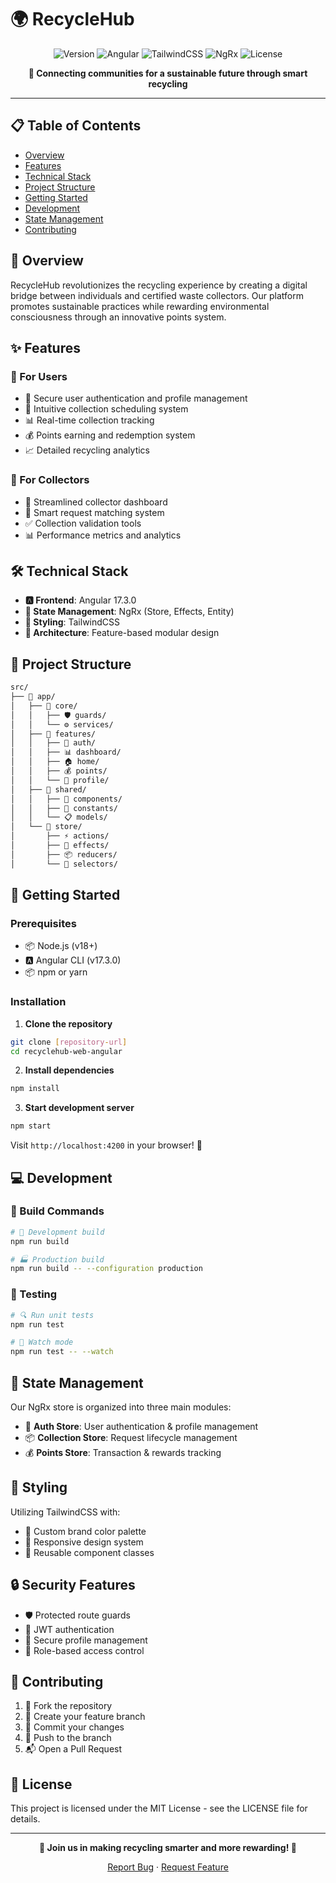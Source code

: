 # 🌍 RecycleHub

<div align="center">

![Version](https://img.shields.io/badge/version-1.0.0-blue.svg?style=for-the-badge)
![Angular](https://img.shields.io/badge/Angular-17.3.0-red.svg?style=for-the-badge&logo=angular)
![TailwindCSS](https://img.shields.io/badge/TailwindCSS-3.4.17-38B2AC.svg?style=for-the-badge&logo=tailwind-css)
![NgRx](https://img.shields.io/badge/NgRx-17.2.0-BA2BD2.svg?style=for-the-badge&logo=redux)
![License](https://img.shields.io/badge/license-MIT-green.svg?style=for-the-badge)

</div>

<p align="center">
  <strong>🌱 Connecting communities for a sustainable future through smart recycling</strong>
</p>

---

## 📋 Table of Contents

- [Overview](#-overview)
- [Features](#-features)
- [Technical Stack](#-technical-stack)
- [Project Structure](#-project-structure)
- [Getting Started](#-getting-started)
- [Development](#-development)
- [State Management](#-state-management)
- [Contributing](#-contributing)

## 🌟 Overview

RecycleHub revolutionizes the recycling experience by creating a digital bridge between individuals and certified waste collectors. Our platform promotes sustainable practices while rewarding environmental consciousness through an innovative points system.

## ✨ Features

### 👤 For Users

- 🔐 Secure user authentication and profile management
- 📅 Intuitive collection scheduling system
- 📊 Real-time collection tracking
- 💰 Points earning and redemption system
- 📈 Detailed recycling analytics

### 🚛 For Collectors

- 📱 Streamlined collector dashboard
- 🎯 Smart request matching system
- ✅ Collection validation tools
- 📊 Performance metrics and analytics

## 🛠 Technical Stack

- **🅰️ Frontend**: Angular 17.3.0
- **🔄 State Management**: NgRx (Store, Effects, Entity)
- **🎨 Styling**: TailwindCSS
- **📐 Architecture**: Feature-based modular design

## 📂 Project Structure

```bash
src/
├── 📁 app/
│   ├── 📁 core/
│   │   ├── 🛡️ guards/
│   │   └── ⚙️ services/
│   ├── 📁 features/
│   │   ├── 🔐 auth/
│   │   ├── 📊 dashboard/
│   │   ├── 🏠 home/
│   │   ├── 💰 points/
│   │   └── 👤 profile/
│   ├── 📁 shared/
│   │   ├── 🧩 components/
│   │   ├── 📝 constants/
│   │   └── 📋 models/
│   └── 📁 store/
│       ├── ⚡ actions/
│       ├── 🔄 effects/
│       ├── 📦 reducers/
│       └── 🎯 selectors/
```

## 🚀 Getting Started

### Prerequisites

- 📦 Node.js (v18+)
- 🅰️ Angular CLI (v17.3.0)
- 📦 npm or yarn

### Installation

1. **Clone the repository**
```bash
git clone [repository-url]
cd recyclehub-web-angular
```

2. **Install dependencies**
```bash
npm install
```

3. **Start development server**
```bash
npm start
```

Visit `http://localhost:4200` in your browser! 🎉

## 💻 Development

### 🔨 Build Commands

```bash
# 🔧 Development build
npm run build

# 🏭 Production build
npm run build -- --configuration production
```

### 🧪 Testing

```bash
# 🔍 Run unit tests
npm run test

# 👀 Watch mode
npm run test -- --watch
```

## 🔄 State Management

Our NgRx store is organized into three main modules:

- 🔐 **Auth Store**: User authentication & profile management
- 📦 **Collection Store**: Request lifecycle management
- 💰 **Points Store**: Transaction & rewards tracking

## 🎨 Styling

Utilizing TailwindCSS with:

- 🎯 Custom brand color palette
- 📱 Responsive design system
- 🧩 Reusable component classes

## 🔒 Security Features

- 🛡️ Protected route guards
- 🔑 JWT authentication
- 👤 Secure profile management
- 🔐 Role-based access control

## 🤝 Contributing

1. 🍴 Fork the repository
2. 🌿 Create your feature branch
3. 💾 Commit your changes
4. 🚀 Push to the branch
5. 📬 Open a Pull Request

## 📄 License

This project is licensed under the MIT License - see the LICENSE file for details.

---

<div align="center">

**🌱 Join us in making recycling smarter and more rewarding! 🌱**

[Report Bug](https://github.com/username/recyclehub/issues) · [Request Feature](https://github.com/username/recyclehub/issues)

</div>
